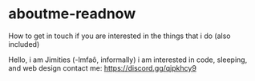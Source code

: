 # aboutme-readnow
How to get in touch if you are interested in the things that i do (also included)

Hello, i am Jimities (-lmfaô, informally)
i am interested in code, sleeping, and web design
contact me:
https://discord.gg/qjpkhcy9

